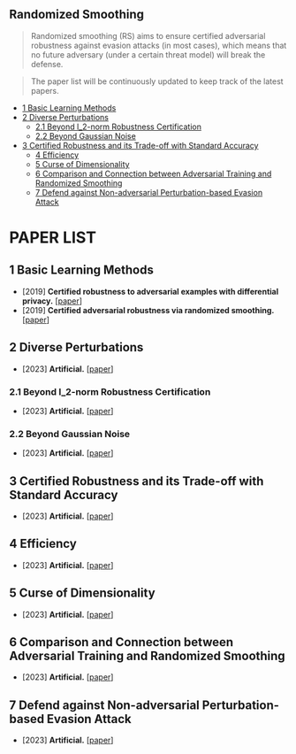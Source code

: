 
## Randomized Smoothing

>Randomized smoothing (RS) aims to ensure certified adversarial robustness against evasion attacks (in most cases), which means that no future adversary (under a certain threat model) will break the defense.

>The paper list will be continuously updated to keep track of the latest papers.

  - [1 Basic Learning Methods](#1-Basic-Learning-Methods)
  - [2 Diverse Perturbations](#2-Diverse-Perturbations)
    - [2.1 Beyond l_2-norm Robustness Certification](#21-Beyond-l_2-norm-Robustness-Certification)
    - [2.2 Beyond Gaussian Noise](#22-Beyond-Gaussian-Noise)
- [3 Certified Robustness and its Trade-off with Standard Accuracy](#3-Certified-Robustness-and-its-Trade-off-with-Standard-Accuracy)
  - [4 Efficiency](#4-Efficiency)
  - [5 Curse of Dimensionality](#5-Curse-of-Dimensionality)
  - [6 Comparison and Connection between Adversarial Training and Randomized Smoothing](#6-Comparison-and-Connection-between-Adversarial-Training-and-Randomized-Smoothing)
  - [7 Defend against Non-adversarial Perturbation-based Evasion Attack](#7-Defend-against-Non-adversarial-Perturbation-based-Evasion-Attack)
  <!-- - [Citation](#citation) -->
  
#  PAPER LIST

## 1 Basic Learning Methods
- [2019] **Certified robustness to adversarial examples with differential privacy.** [[paper]([https://ieeexplore.ieee.org/abstract/document/8835364/)]
- [2019] **Certified adversarial robustness via randomized smoothing.** [[paper]([https://proceedings.mlr.press/v97/cohen19c.html)]
## 2 Diverse Perturbations
- [2023] **Artificial.** [[paper](https)]
### 2.1 Beyond l_2-norm Robustness Certification
- [2023] **Artificial.** [[paper](https)]
### 2.2 Beyond Gaussian Noise
- [2023] **Artificial.** [[paper](https)]
## 3 Certified Robustness and its Trade-off with Standard Accuracy
- [2023] **Artificial.** [[paper](https)]
## 4 Efficiency
- [2023] **Artificial.** [[paper](https)]
## 5 Curse of Dimensionality
- [2023] **Artificial.** [[paper](https)]
## 6 Comparison and Connection between Adversarial Training and Randomized Smoothing
- [2023] **Artificial.** [[paper](https)]
## 7 Defend against Non-adversarial Perturbation-based Evasion Attack
- [2023] **Artificial.** [[paper](https)]
